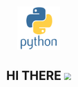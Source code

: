 


<div id="header" align="center">
    <a href="https://www.python.org">
        <img src="https://github.com/devicons/devicon/blob/master/icons/python/python-original-wordmark.svg?raw=true" width="100"/>
    </a>
    <h1>
        HI THERE <img src="https://media.giphy.com/media/hvRJCLFzcasrR4ia7z/giphy.gif" width="30px"/>
    </h1>
    <div>
        <a href="https://github.com/kanewi11">
            <img src="https://komarev.com/ghpvc/?username=kanewi11&style=flat-square&color=blue" alt=""/>
        </a>
    </div>
</div>



